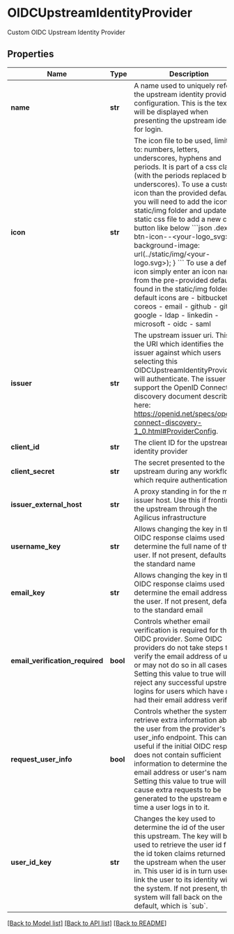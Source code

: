 # OIDCUpstreamIdentityProvider

Custom OIDC Upstream Identity Provider
## Properties
Name | Type | Description | Notes
------------ | ------------- | ------------- | -------------
**name** | **str** | A name used to uniquely refer to the upstream identity provider configuration. This is the text that will be displayed when presenting the upstream identity for login. | 
**icon** | **str** | The icon file to be used, limited to: numbers, letters, underscores, hyphens and periods. It is part of a css class (with the periods replaced by underscores).  To use a custom icon than the provided default you will need to add the icon the static/img folder and update the static css file to add a new css button like below &#x60;&#x60;&#x60;json .dex-btn-icon--&lt;your-logo_svg&gt; {   background-image: url(../static/img/&lt;your-logo.svg&gt;); } &#x60;&#x60;&#x60;  To use a default icon simply enter an icon name from the pre-provided defaults found in the static/img folder The default icons are   - bitbucket   - coreos   - email   - github   - gitlab   - google   - ldap   - linkedin   - microsoft   - oidc   - saml          | [optional] 
**issuer** | **str** | The upstream issuer uri. This is the URI which identifies the issuer against which users selecting this OIDCUpstreamIdentityProvider will authenticate. The issuer must support the OpenID Connect discovery document described here: https://openid.net/specs/openid-connect-discovery-1_0.html#ProviderConfig. | 
**client_id** | **str** | The client ID for the upstream identity provider | 
**client_secret** | **str** | The secret presented to the upstream during any workflows which require authentication | [optional] 
**issuer_external_host** | **str** | A proxy standing in for the main issuer host. Use this if fronting the upstream through the Agilicus infrastructure | [optional] 
**username_key** | **str** | Allows changing the key in the OIDC response claims used to determine the full name of the user. If not present, defaults to the standard name | [optional] 
**email_key** | **str** | Allows changing the key in the OIDC response claims used to determine the email address of the user. If not present, defaults to the standard email | [optional] 
**email_verification_required** | **bool** | Controls whether email verification is required for this OIDC provider. Some OIDC providers do not take steps to verify the email address of users, or may not do so in all cases. Setting this value to true will reject any successful upstream logins for users which have not had their email address verified. | [optional] [default to True]
**request_user_info** | **bool** | Controls whether the system will retrieve extra information about the user from the provider&#39;s user_info endpoint. This can be useful if the initial OIDC response does not contain sufficient information to determine the email address or user&#39;s name. Setting this value to true will cause extra requests to be generated to the upstream every time a user logs in to it. | [optional] 
**user_id_key** | **str** | Changes the key used to determine the id of the user in this upstream. The key will be used to retrieve the user id from the id token claims returned from the upstream when the user logs in. This user id is in turn used to link the user to its identity within the system. If not present, the system will fall back on the default, which is &#x60;sub&#x60;.  | [optional] 

[[Back to Model list]](../README.md#documentation-for-models) [[Back to API list]](../README.md#documentation-for-api-endpoints) [[Back to README]](../README.md)


